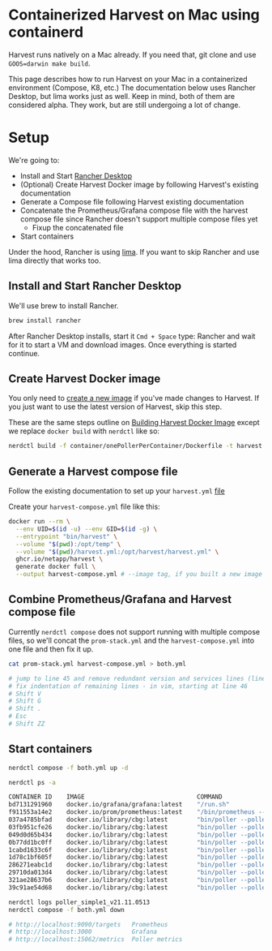 # Containerized Harvest on Mac using containerd 

Harvest runs natively on a Mac already. If you need that, git clone and use `GOOS=darwin make build`. 

This page describes how to run Harvest on your Mac in a containerized environment (Compose, K8, etc.)
The documentation below uses Rancher Desktop, but lima works just as well. Keep in mind, both of them
are considered alpha. They work, but are still undergoing a lot of change.

# Setup

We're going to:
- Install and Start [Rancher Desktop](https://rancherdesktop.io/)
- (Optional) Create Harvest Docker image by following Harvest's existing documentation
- Generate a Compose file following Harvest existing documentation
- Concatenate the Prometheus/Grafana compose file with the harvest compose file since Rancher doesn't support multiple compose files yet
  - Fixup the concatenated file
- Start containers

Under the hood, Rancher is using [lima](https://github.com/lima-vm/lima). If you want to skip Rancher and use lima directly that works too.

## Install and Start Rancher Desktop

We'll use brew to install Rancher.

```sh
brew install rancher
```

After Rancher Desktop installs, start it `Cmd + Space` type: Rancher and wait for it to start a VM and download images. Once everything is started continue.

## Create Harvest Docker image

You only need to [create a new image](containers.md#building-harvest-docker-image) if you've made changes to Harvest. If you just want to use the latest version of Harvest, skip this step.

These are the same steps outline on [Building Harvest Docker Image](containers.md#building-harvest-docker-image) except we replace `docker build` with `nerdctl` like so:

```sh
nerdctl build -f container/onePollerPerContainer/Dockerfile -t harvest:latest . --no-cache 
```

## Generate a Harvest compose file

Follow the existing documentation to set up your `harvest.yml` [file](containers.md#setup-harvestyml)

Create your `harvest-compose.yml` file like this:

```sh
docker run --rm \
  --env UID=$(id -u) --env GID=$(id -g) \
  --entrypoint "bin/harvest" \
  --volume "$(pwd):/opt/temp" \
  --volume "$(pwd)/harvest.yml:/opt/harvest/harvest.yml" \
  ghcr.io/netapp/harvest \
  generate docker full \
  --output harvest-compose.yml # --image tag, if you built a new image above
```


## Combine Prometheus/Grafana and Harvest compose file

Currently `nerdctl compose` does not support running with multiple compose files, so we'll concat the `prom-stack.yml` and the `harvest-compose.yml` into one file and then fix it up.

```sh
cat prom-stack.yml harvest-compose.yml > both.yml

# jump to line 45 and remove redundant version and services lines (lines 45, 46, 47 should be removed)
# fix indentation of remaining lines - in vim, starting at line 46
# Shift V
# Shift G
# Shift .
# Esc
# Shift ZZ
```

## Start containers

```sh
nerdctl compose -f both.yml up -d

nerdctl ps -a

CONTAINER ID    IMAGE                               COMMAND                   CREATED               STATUS    PORTS                       NAMES
bd7131291960    docker.io/grafana/grafana:latest    "/run.sh"                 About a minute ago    Up        0.0.0.0:3000->3000/tcp      grafana
f911553a14e2    docker.io/prom/prometheus:latest    "/bin/prometheus --c…"    About a minute ago    Up        0.0.0.0:9090->9090/tcp      prometheus
037a4785bfad    docker.io/library/cbg:latest        "bin/poller --poller…"    About a minute ago    Up        0.0.0.0:15007->15007/tcp    poller_simple7_v21.11.0513
03fb951cfe26    docker.io/library/cbg:latest        "bin/poller --poller…"    59 seconds ago        Up        0.0.0.0:15025->15025/tcp    poller_simple25_v21.11.0513
049d0d65b434    docker.io/library/cbg:latest        "bin/poller --poller…"    About a minute ago    Up        0.0.0.0:16050->16050/tcp    poller_simple49_v21.11.0513
0b77dd1bc0ff    docker.io/library/cbg:latest        "bin/poller --poller…"    About a minute ago    Up        0.0.0.0:16067->16067/tcp    poller_u2_v21.11.0513
1cabd1633c6f    docker.io/library/cbg:latest        "bin/poller --poller…"    About a minute ago    Up        0.0.0.0:15015->15015/tcp    poller_simple15_v21.11.0513
1d78c1bf605f    docker.io/library/cbg:latest        "bin/poller --poller…"    About a minute ago    Up        0.0.0.0:15062->15062/tcp    poller_sandhya_v21.11.0513
286271eabc1d    docker.io/library/cbg:latest        "bin/poller --poller…"    About a minute ago    Up        0.0.0.0:15010->15010/tcp    poller_simple10_v21.11.0513
29710da013d4    docker.io/library/cbg:latest        "bin/poller --poller…"    About a minute ago    Up        0.0.0.0:12990->12990/tcp    poller_simple1_v21.11.0513
321ae28637b6    docker.io/library/cbg:latest        "bin/poller --poller…"    About a minute ago    Up        0.0.0.0:15020->15020/tcp    poller_simple20_v21.11.0513
39c91ae54d68    docker.io/library/cbg:latest        "bin/poller --poller…"    About a minute ago    Up        0.0.0.0:15053->15053/tcp    poller_simple-53_v21.11.0513

nerdctl logs poller_simple1_v21.11.0513
nerdctl compose -f both.yml down

# http://localhost:9090/targets   Prometheus
# http://localhost:3000           Grafana
# http://localhost:15062/metrics  Poller metrics
```

